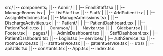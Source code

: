 src/
|-- components/
|   |-- Admin/
|   |   |-- EnrollStaff.tsx
|   |   |-- ManageRooms.tsx
|   |   |-- ListStaff.tsx
|   |-- Staff/
|   |   |-- AddPatient.tsx
|   |   |-- AssignMedicines.tsx
|   |   |-- ManageAdmissions.tsx
|   |   |-- DischargeActivities.tsx
|   |-- Patient/
|   |   |-- PatientDashboard.tsx
|   |   |-- PatientProfile.tsx
|   |-- Common/
|   |   |-- Navbar.tsx
|   |   |-- Sidebar.tsx
|   |   |-- Footer.tsx
|-- pages/
|   |-- AdminDashboard.tsx
|   |-- StaffDashboard.tsx
|   |-- PatientDashboard.tsx
|   |-- Login.tsx
|-- services/
|   |-- authService.tsx
|   |-- roomService.tsx
|   |-- staffService.tsx
|   |-- patientService.tsx
|-- utils/
|   |-- apiUtils.tsx
|   |-- constants.tsx
|-- App.tsx
|-- index.tsx
